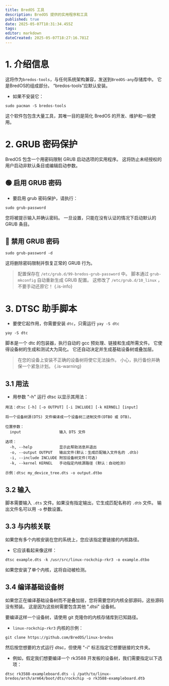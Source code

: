 ```yaml
---
title: BredOS 工具
description: BredOS 提供的实用程序和工具
published: true
date: 2025-05-07T18:31:34.455Z
tags:
editor: markdown
dateCreated: 2025-05-07T18:27:16.781Z
---
```


# 1. 介绍信息

这将作为`bredos-tools`，与任何系统架构兼容，发送到`BredOS-any`存储库中。
它是BredOS的组成部分。 “bredos-tools”应默认安装。

- 如果不安装它：

```
sudo pacman -S bredos-tools
```

这个软件包包含大量工具，其唯一目的是简化 BredOS 的开发、维护和一般使用。

# 2. GRUB 密码保护

BredOS 包含一个用密码限制 GRUB 启动选项的实用程序。
这将防止未经授权的用户启动非默认条目或编辑启动参数。

## 🟢 启用 GRUB 密码

- 要启用 grub 密码保护，请执行：

```
sudo grub-password
```

您将被提示输入并确认密码。
一旦设置，只能在没有认证的情况下启动默认的 GRUB 条目。

## 🔴 禁用 GRUB 密码

```
sudo grub-password -d
```

这将删除密码限制并恢复正常的 GRUB 行为。

> 配置保存在 `/etc/grub.d/99-bredos-grub-password` 中。
> 脚本通过 `grub-mkconfig` 自动重新生成 GRUB 配置。
> 这修改了 `/etc/grub.d/10_linux` ，不要手动还原它！
> {.is-info}

# 3. DTSC 助手脚本

- 要使它起作用，你需要安装 `dtc`，只需运行 `yay -S dtc`

```
yay -S dtc
```

脚本是一个 dtc 的包装器，执行自动的 gcc 预处理、链接和生成所需文件。
它使得设备树的生成和测试大为简化。
它还自动决定并生成基础设备树或叠加层。

> 在您的设备上安装不正确的设备树将使它无法操作。
> 小心，执行备份并确保一个紧急计划。
> {.is-warning}

## 3.1 用法

- 用参数 "-h" 运行 dtsc 以显示其用法：

```
用法：dtsc [-h] [-o OUTPUT] [-i INCLUDE] [-k KERNEL] [input]

将一个设备树源(DTS) 文件编译成一个设备树二进制文件(DTBO 或 DTB)。

位置参数：
  input                 输入 DTS 文件

选项：
  -h, --help            显示此帮助消息并退出
  -o, --output OUTPUT   输出文件(默认：生成匹配输入文件名的 .dtb)
  -i, --include INCLUDE 附加设备树文件(可选)
  -k, --kernel KERNEL   手动指定内核源路径 (默认：自动检测)

示例：dtsc my_device_tree.dts -o output.dtbo
```

## 3.2 输入

脚本需要输入 `.dts` 文件。如果没有指定输出，它生成匹配名称的 `.dtb` 文件。
输出文件名可以用 `-o` 参数设置。

## 3.3 与内核关联

如果您有多个内核安装在您的系统上，您应该指定要链接的内核路径。

- 它应该看起来像这样：

```
dtsc example.dts -k /usr/src/linux-rockchip-rkr3 -o example.dtbo
```

如果您安装了单个内核，这将自动被检测。

## 3.4 编译基础设备树

如果您正在编译基础设备树而不是叠加层，您将需要您的内核全部源码，这些源码没有预装。
这是因为这些树需要包含其他 ".dtsi" 设备树。

要编译这样一个设备树，请使用 git 克隆你的内核存储库到已知路径。

- `linux-rockchip-rkr3` 内核的示例：

```
git clone https://github.com/BredOS/linux-bredos
```

然后按您想要的方式运行 dtsc，但使用 "-i" 标志指定它想要链接的文件夹。

- 例如，假定我们想要编译一个 rk3588 开发板的设备树，我们需要指定以下选项：

```
dtsc rk3588-exampleboard.dts -i /path/to/linux-bredos/arch/arm64/boot/dts/rockchip -o rk3588-exampleboard.dtb
```
